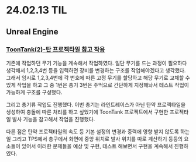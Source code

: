 # 24.02.13 TIL

## Unreal Engine

### [ToonTank(2)-탄 프로젝타일 참고 작용](</Unreal%20Engine/실습/ToonTanks/ToonTanks(2).md>)

기존에 작업하던 무기 기능을 계속해서 작업하였다. 일단 무기를 드는 과정이 필요하다 생각해서 1,2,3,4번 등을 입력하면 장비를 변경하는 구조를 작업해야겠다고 생각했다. 그래서 임시로 1,2,3,4번에 각 번호에 따른 고정 무기를 할당하고 해당 무기로 교체할 수 있게 작업을 하고 그 중 1번은 총기 3번은 주먹으로 간단하게 지정해놔서 테스트 작업이 가능하게 구조를 구성했다.

그리고 총기류 작업도 진행했다. 이번 총기는 라인트레이스가 아닌 탄약 프로젝타일을 생성하여 충돌에 따른 처리를 하고 싶었기에 ToonTank 프로젝트에서 구현한 프로젝타일 발사 기능을 참고해서 작업을 진행했다.

다른 점은 탄약 프로젝타일의 속도 등 기본 설정의 변경과 중력에 영향 받지 않도록 하는 일 그리고 TPS에서 총구에서 화면에 중앙 위치로 발사 위치를 따로 계산하기 등등의 요소들이 있어서 이러한 문제들을 예상 및 구현, 테스트 해보면서 구현을 계속해서 진행하였다.
